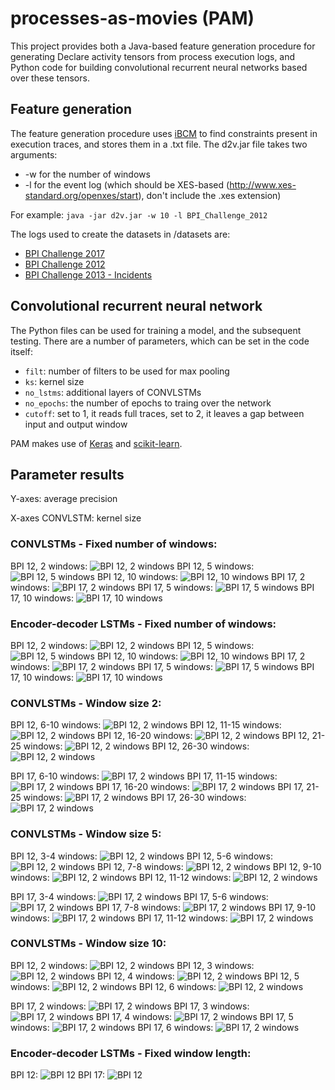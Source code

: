 # processes-as-movies (PAM)

This project provides both a Java-based feature generation procedure for generating Declare activity tensors from process execution logs, and Python code for building convolutional recurrent neural networks based over these tensors. 

## Feature generation
The feature generation procedure uses [iBCM](https://feb.kuleuven.be/public/u0092789/) to find constraints present in execution traces, and stores them in a .txt file.
The d2v.jar file takes two arguments:
* -w for the number of windows
* -l for the event log (which should be XES-based (http://www.xes-standard.org/openxes/start), don't include the .xes extension)

For example: `java -jar d2v.jar -w 10 -l BPI_Challenge_2012` 

The logs used to create the datasets in /datasets are:
* [BPI Challenge 2017](https://data.4tu.nl/repository/uuid:5f3067df-f10b-45da-b98b-86ae4c7a310b)
* [BPI Challenge 2012](https://data.4tu.nl/repository/uuid:3926db30-f712-4394-aebc-75976070e91f)
* [BPI Challenge 2013 - Incidents](https://data.4tu.nl/repository/uuid:500573e6-accc-4b0c-9576-aa5468b10cee)

## Convolutional recurrent neural network
The Python files can be used for training a model, and the subsequent testing. There are a number of parameters, which can be set in the code itself:
* `filt`: number of filters to be used for max pooling
* `ks`: kernel size
* `no_lstms`: additional layers of CONVLSTMs
* `no_epochs`: the number of epochs to traing over the network
* `cutoff`: set to 1, it reads full traces, set to 2, it leaves a gap between input and output window

PAM makes use of [Keras](https://keras.io/) and [scikit-learn](https://scikit-learn.org/stable/).

## Parameter results
Y-axes: average precision

X-axes CONVLSTM: kernel size

### CONVLSTMs - Fixed number of windows:

BPI 12, 2 windows:
![BPI 12, 2 windows](/results/CONVbpi122.png)
BPI 12, 5 windows:
![BPI 12, 5 windows](/results/CONVbpi125.png)
BPI 12, 10 windows:
![BPI 12, 10 windows](/results/CONVbpi1210.png)
BPI 17, 2 windows:
![BPI 17, 2 windows](/results/CONVbpi172.png)
BPI 17, 5 windows:
![BPI 17, 5 windows](/results/CONVbpi175.png)
BPI 17, 10 windows:
![BPI 17, 10 windows](/results/CONVbpi1710.png)

### Encoder-decoder LSTMs - Fixed number of windows:
BPI 12, 2 windows:
![BPI 12, 2 windows](/results/DEbpi122.png)
BPI 12, 5 windows:
![BPI 12, 5 windows](/results/DEbpi125.png)
BPI 12, 10 windows:
![BPI 12, 10 windows](/results/DEbpi1210.png)
BPI 17, 2 windows:
![BPI 17, 2 windows](/results/DEbpi172.png)
BPI 17, 5 windows:
![BPI 17, 5 windows](/results/DEbpi175.png)
BPI 17, 10 windows:
![BPI 17, 10 windows](/results/DEbpi1710.png)

### CONVLSTMs - Window size 2:
BPI 12, 6-10 windows:
![BPI 12, 2 windows](/results/CONVbpi12210u20.png)
BPI 12, 11-15 windows:
![BPI 12, 2 windows](/results/CONVbpi12220u30.png)
BPI 12, 16-20 windows:
![BPI 12, 2 windows](/results/CONVbpi12230u40.png)
BPI 12, 21-25 windows:
![BPI 12, 2 windows](/results/CONVbpi12240u50.png)
BPI 12, 26-30 windows:
![BPI 12, 2 windows](/results/CONVbpi12250u60.png)

BPI 17, 6-10 windows:
![BPI 17, 2 windows](/results/CONVbpi17210u20.png)
BPI 17, 11-15 windows:
![BPI 17, 2 windows](/results/CONVbpi17220u30.png)
BPI 17, 16-20 windows:
![BPI 17, 2 windows](/results/CONVbpi17230u40.png)
BPI 17, 21-25 windows:
![BPI 17, 2 windows](/results/CONVbpi17240u50.png)
BPI 17, 26-30 windows:
![BPI 17, 2 windows](/results/CONVbpi17250u60.png)

### CONVLSTMs - Window size 5:
BPI 12, 3-4 windows:
![BPI 12, 2 windows](/results/CONVbpi12510u20.png)
BPI 12, 5-6 windows:
![BPI 12, 2 windows](/results/CONVbpi12520u30.png)
BPI 12, 7-8 windows:
![BPI 12, 2 windows](/results/CONVbpi12530u40.png)
BPI 12, 9-10 windows:
![BPI 12, 2 windows](/results/CONVbpi12540u50.png)
BPI 12, 11-12 windows:
![BPI 12, 2 windows](/results/CONVbpi12550u60.png)

BPI 17, 3-4 windows:
![BPI 17, 2 windows](/results/CONVbpi17510u20.png)
BPI 17, 5-6 windows:
![BPI 17, 2 windows](/results/CONVbpi17520u30.png)
BPI 17, 7-8 windows:
![BPI 17, 2 windows](/results/CONVbpi17530u40.png)
BPI 17, 9-10 windows:
![BPI 17, 2 windows](/results/CONVbpi17540u50.png)
BPI 17, 11-12 windows:
![BPI 17, 2 windows](/results/CONVbpi17550u60.png)

### CONVLSTMs - Window size 10:
BPI 12, 2 windows:
![BPI 12, 2 windows](/results/CONVbpi121010u20.png)
BPI 12, 3 windows:
![BPI 12, 2 windows](/results/CONVbpi121020u30.png)
BPI 12, 4 windows:
![BPI 12, 2 windows](/results/CONVbpi121030u40.png)
BPI 12, 5 windows:
![BPI 12, 2 windows](/results/CONVbpi121040u50.png)
BPI 12, 6 windows:
![BPI 12, 2 windows](/results/CONVbpi121050u60.png)

BPI 17, 2 windows:
![BPI 17, 2 windows](/results/CONVbpi171010u20.png)
BPI 17, 3 windows:
![BPI 17, 2 windows](/results/CONVbpi171020u30.png)
BPI 17, 4 windows:
![BPI 17, 2 windows](/results/CONVbpi171030u40.png)
BPI 17, 5 windows:
![BPI 17, 2 windows](/results/CONVbpi171040u50.png)
BPI 17, 6 windows:
![BPI 17, 2 windows](/results/CONVbpi171050u60.png)

### Encoder-decoder LSTMs - Fixed window length:
BPI 12:
![BPI 12](/results/DEbpi12.png)
BPI 17:
![BPI 12](/results/DEbpi17.png)
